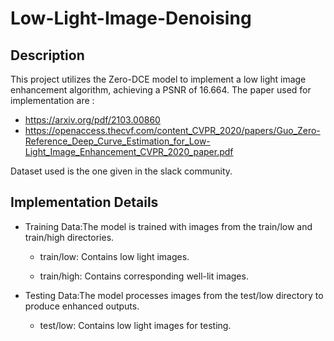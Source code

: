 # Low-Light-Image-Denoising
## Description
This project utilizes the Zero-DCE model to implement a low light image enhancement algorithm, achieving a PSNR of 16.664.
The paper used for implementation are :
* https://arxiv.org/pdf/2103.00860
* https://openaccess.thecvf.com/content_CVPR_2020/papers/Guo_Zero-Reference_Deep_Curve_Estimation_for_Low-Light_Image_Enhancement_CVPR_2020_paper.pdf


Dataset used is the one given in the slack community.


## Implementation Details


* Training Data:The model is trained with images from the train/low and train/high directories.

    * train/low: Contains low light images.

    * train/high: Contains corresponding well-lit images.

* Testing Data:The model processes images from the test/low directory to produce enhanced outputs.

    * test/low: Contains low light images for testing.



